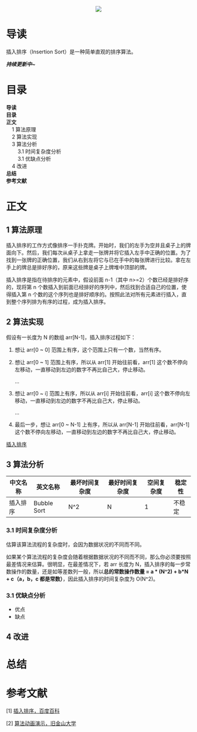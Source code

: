<div align="center"><img src="https://gitee.com/struggle3014/picBed/raw/master/name_code.png"></div>

# 导读

插入排序（Insertion Sort）是一种简单直观的排序算法。

***持续更新中~***



# 目录

<nav>
<a href='#导读' style='text-decoration:none;font-weight:bolder'>导读</a><br/>
<a href='#目录' style='text-decoration:none;font-weight:bolder'>目录</a><br/>
<a href='#正文' style='text-decoration:none;font-weight:bolder'>正文</a><br/>
&nbsp;&nbsp;&nbsp;&nbsp;<a href='#1 算法原理' style='text-decoration:none;${border-style}'>1 算法原理</a><br/>
&nbsp;&nbsp;&nbsp;&nbsp;<a href='#2 算法实现' style='text-decoration:none;${border-style}'>2 算法实现</a><br/>
&nbsp;&nbsp;&nbsp;&nbsp;<a href='#3 算法分析' style='text-decoration:none;${border-style}'>3 算法分析</a><br/>
&nbsp;&nbsp;&nbsp;&nbsp;&nbsp;&nbsp;&nbsp;&nbsp;<a href='#3.1 时间复杂度分析' style='text-decoration:none;${border-style}'>3.1 时间复杂度分析</a><br/>
&nbsp;&nbsp;&nbsp;&nbsp;&nbsp;&nbsp;&nbsp;&nbsp;<a href='#3.1 优缺点分析' style='text-decoration:none;${border-style}'>3.1 优缺点分析</a><br/>
&nbsp;&nbsp;&nbsp;&nbsp;<a href='#4 改进' style='text-decoration:none;${border-style}'>4 改进</a><br/>
<a href='#总结' style='text-decoration:none;font-weight:bolder'>总结</a><br/>
<a href='#参考文献' style='text-decoration:none;font-weight:bolder'>参考文献</a><br/>
</nav>

# 正文

## 1 算法原理

插入排序的工作方式像排序一手扑克牌。开始时，我们的左手为空并且桌子上的牌面向下。然后，我们每次从桌子上拿走一张牌并将它插入左手中正确的位置。为了找到一张牌的正确位置，我们从右到左将它与已在手中的每张牌进行比较。拿在左手上的牌总是排好序的，原来这些牌是桌子上牌堆中顶部的牌。

插入排序是指在待排序的元素中，假设前面 n-1（其中 n>=2）个数已经是排好序的，现将第 n 个数插入到前面已经排好的序列中，然后找到合适自己的位置，使得插入第 n 个数的这个序列也是排好顺序的。按照此法对所有元素进行插入，直到整个序列排为有序的过程，成为插入排序。



## 2 算法实现

假设有一长度为 N 的数组 arr[N-1]，插入排序过程如下：

1. 想让 arr[0 ~ 0] 范围上有序，这个范围上只有一个数，当然有序。

2. 想让 arr[0 ~ 1] 范围上有序，所以从 arr[1] 开始往前看，arr[1] 这个数不停向左移动，一直移动到左边的数字不再比自己大，停止移动。

   ...

3. 想让 arr[0 ~ i] 范围上有序，所以从 arr[i] 开始往前看，arr[i] 这个数不停向左移动，一直移动到左边的数字不再比自己大，停止移动。

   ...

4. 最后一步，想让 arr[0 ~ N-1] 上有序，所以从 arr[N-1] 开始往前看，arr[N-1]  这个数不停向左移动，一直移动到左边的数字不再比自己大，停止移动。

[插入排序](../../../../projects/alogorithm-basic/src/main/java/com/xiumei/alogrithm/sort/Code03_InsertionSort.java)

## 3 算法分析

| 中文名称 | 英文名称    | 最坏时间复杂度 | 最好时间复杂度 | 空间复杂度 | 稳定性 |
| -------- | ----------- | -------------- | -------------- | ---------- | ------ |
| 插入排序 | Bubble Sort | N^2            | N              | 1          | 不稳定 |

### 3.1 时间复杂度分析

估算该算法流程的复杂度时，会因为数据状况的不同而不同。

如果某个算法流程的复杂度会随着根据数据状况的不同而不同，那么你必须要按照最差情况来估算。很明显，在最差情况下，若 arr 长度为 N，插入排序的每一步常数操作的数量，还是如等差数列一般，所以**总的常数操作数量 = a * (N^2) + b*N + c（a，b，c 都是常数）**，因此插入排序的时间复杂度为 O(N^2)。

### 3.1 优缺点分析

* 优点
* 缺点



## 4 改进



# 总结





# 参考文献

[1] [插入排序，百度百科](https://baike.baidu.com/item/插入排序)

[2] [算法动画演示，旧金山大学](https://www.cs.usfca.edu/~galles/visualization/Algorithms.html)